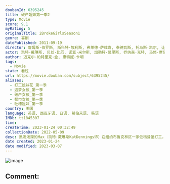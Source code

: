 ```yaml
---
doubanId: 6395245
title: 破产姐妹第一季2
type: Movie
score: 9.1
myRating: 5
originalTitle: 2BrokeGirlsSeason1
genre: 喜剧
datePublished: 2011-09-19
director: 詹姆斯·伯罗斯, 斯科特·埃利斯, 弗莱德·萨维奇, 泰德瓦斯, 托马斯·凯尔, 让·萨加尔, 约翰·福滕贝里, 朱莉·安妮·罗宾逊, 惠特妮·卡明
actor: 凯特·戴琳斯, 贝丝·比厄, 诺亚·米尔斯, 加勒特·莫里斯, 乔纳森·克特, 马修·摩伊, 尼克·扎诺, 詹妮佛·库里奇, 小丝哈娜·布什, 达娜·鲍威尔, 亚当·科尔森, 艾莉森·怀特, 科科·布朗, 尼克·詹姆森, 马特·库克, undefined, 许狄蒂乌, 罗林·麦考利, 特拉维斯·范·文克, 尼克·泰勒, 卡拉·盖洛, 大立雅史, 玛莎·斯图尔特, 达娜·德洛伦佐, 布莱克·霍德, 乔伊贝克, 杰森·布莱尔, 布鲁克·里昂斯, 吕维尔·亚历山大, 布里奇特·埃弗里特, 艾什莉·伍德, 欧阳万成, 约书亚·利瑞, 安内特·莫翰德鲁, undefined, 玛莎·托马森
author: 迈克尔·帕特里克·金, 惠特妮·卡明
tags:
  - Movie
state: 看过
url: https://movie.douban.com/subject/6395245/
aliases:
  - 打工姐妹花_第一季
  - 追梦女孩_第一季
  - 破产女孩_第一季
  - 都市女孩_第一季
  - 吐槽姐妹_第一季
country: 美国
language: 英语, 西班牙语, 日语, 希伯来语, 韩语
IMDb: tt1845307
time: 
createTime: 2023-01-24 00:32:49
collectionDate: 2022-05-09
desc: 黑发泼辣的Max（凯特·戴琳斯KatDennings饰）在纽约布鲁克林区一家低档餐馆打工，餐馆同事包括小个子亚裔老板HanLee、爱讲荤段子的厨子Oleg（JonathanKite饰）和高...
date created: 2023-01-24
date modified: 2023-03-07
---
```


![image](p2554478122.jpg)

Comment:
---
